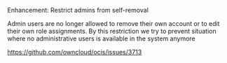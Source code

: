 Enhancement: Restrict admins from self-removal

Admin users are no longer allowed to remove their own account or
to edit their own role assignments. By this restriction we try to
prevent situation where no administrative users is available
in the system anymore

https://github.com/owncloud/ocis/issues/3713
